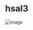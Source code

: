 # hsal3

![image](https://user-images.githubusercontent.com/2516321/141643161-848d82b1-02f0-4b04-be94-d0ea681b89aa.png)

